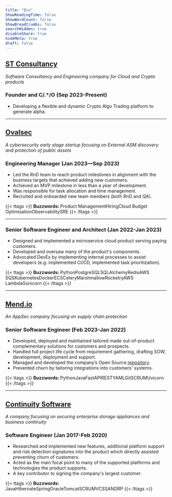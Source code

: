 ```yaml
---
title: "Bio"
ShowReadingTime: false
ShowWordCount: false
ShowBreadCrumbs: false
searchHidden: true
disableShare: true
hideMeta: true
draft: false
---
```

## [ST Consultancy](http://o-st.dev/)
_Software Consultancy and Engineering company for Cloud and Crypto products_

### Founder and C/.*/O (Sep 2023-Present)
* Developing a flexible and dynamic Crypto Algo Trading platform to generate alpha.
---

## [Ovalsec](https://ovalsec.com)
_A cybersecurity early stage startup focusing on External ASM discovery and protection of public assets_

### Engineering Manager (Jan 2023—Sep 2023)

- Led the RnD team to reach product milestones in alignment with the business targets that achieved adding new customers.
- Achieved an MVP milestone in less than a year of development.
- Was responsible for task allocation and time management.
- Recruited and onboarded new team members (both RnD and QA).

{{< ttags >}}
  <par>
    <strong>Buzzwords: </strong>
    <t>Product Management</t><t>Hiring</t><t>Cloud Budget Optimisation</t><t>Observability</t><t>SRE</t>
  </par>
{{< /ttags >}}

---

### Senior Software Engineer and Architect (Jan 2022-Jan 2023)

- Designed and implemented a microservice cloud product serving paying customers.
- Developed and oversaw many of the product's components.
- Advocated DevEx by implementing internal processes to assist developers (e.g. implemented CI/CD, implemented task prioritization).

{{< ttags >}}
  <par>
    <strong>Buzzwords: </strong>
    <t>Python</t><t>PostgreSQL</t><t>SQLAlchemy</t><t>Redis</t><t>AWS SQS</t><t>Kubernetes</t><t>Docker</t><t>ECS</t><t>Celery</t><t>Marshmallow</t><t>Rocketry</t><t>AWS Lambda</t><t>Gunicorn</t>
  </par>
{{< /ttags >}}

---
## [Mend.io](https://www.mend.io)
_An AppSec company focusing on supply chain protection_

### Senior Software Engineer (Feb 2023-Jan 2022)

- Developed, deployed and maintained tailored made out-of-product complementary solutions for customers and prospects.
- Handled full project life cycle from requirement gathering, drafting SOW, development, deployment and support.
- Managed and developed the company’s Open Source [repository](https://github.com/whitesource-ps).
- Prevented churn by tailoring integrations into customers’ systems.

{{< ttags >}}
  <par>
    <strong>Buzzwords: </strong>
    <t>Python</t><t>Java</t><t>FastAPI</t><t>REST</t><t>YAML</t><t>Git</t><t>SCRUM</t><t>Uvicorn</t>
  </par>
{{< /ttags >}}

---
## [Continuity Software](https://www.continuitysoftware.com)
_A company focusing on securing enterprise storage appliances and business continuity_

### Software Engineer (Jan 2017-Feb 2020)

- Researched and implemented new features, additional platform support and risk detection signatures into the product which directly assisted preventing churn of customers.
- Acted as the main focal point to many of the supported platforms and technologies the product supports.
- A key contributor to signing the company's largest customer.

{{< ttags >}}
  <par>
    <strong>Buzzwords: </strong>
    <t>Java</t><t>Hibernate</t><t>Spring</t><t>Oracle</t><t>Tomcat</t><t>SCRUM</t><t>VCS</t><t>SAN</t><t>DRP</t>
  </par>
{{< /ttags >}}